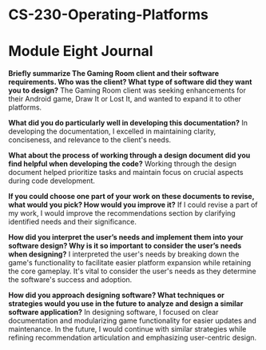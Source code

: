 # CS-230-Operating-Platforms
# Module Eight Journal 

**Briefly summarize The Gaming Room client and their software requirements. Who was the client? What type of software did they want you to design?**
The Gaming Room client was seeking enhancements for their Android game, Draw It or Lost It, and wanted to expand it to other platforms.

**What did you do particularly well in developing this documentation?**
In developing the documentation, I excelled in maintaining clarity, conciseness, and relevance to the client's needs.

**What about the process of working through a design document did you find helpful when developing the code?**
Working through the design document helped prioritize tasks and maintain focus on crucial aspects during code development.

**If you could choose one part of your work on these documents to revise, what would you pick? How would you improve it?**
If I could revise a part of my work, I would improve the recommendations section by clarifying identified needs and their significance.

**How did you interpret the user’s needs and implement them into your software design? Why is it so important to consider the user’s needs when designing?**
I interpreted the user's needs by breaking down the game's functionality to facilitate easier platform expansion while retaining the core gameplay. It's vital to consider the user's needs as they determine the software's success and adoption.

**How did you approach designing software? What techniques or strategies would you use in the future to analyze and design a similar software application?**
In designing software, I focused on clear documentation and modularizing game functionality for easier updates and maintenance. In the future, I would continue with similar strategies while refining recommendation articulation and emphasizing user-centric design.
